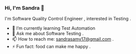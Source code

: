 ### Hi, I'm Sandra 👋

I'm Software Quality Control Engineer , interested in Testing .

- 🌱 I’m currently learning Test Automation 
- 💬 Ask me about Software Testing .
- 📫 How to reach me: sandrasamy17@gmail.com .
- ⚡ Fun fact: food can make me happy .
